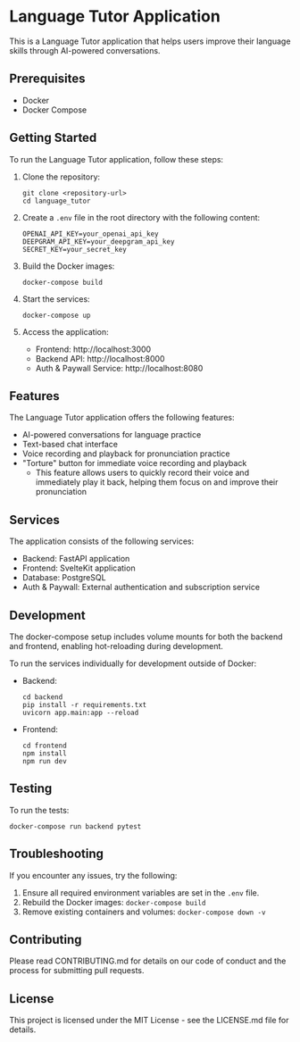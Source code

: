 # Language Tutor Application

This is a Language Tutor application that helps users improve their language skills through AI-powered conversations.

## Prerequisites

- Docker
- Docker Compose

## Getting Started

To run the Language Tutor application, follow these steps:

1. Clone the repository:
   ```
   git clone <repository-url>
   cd language_tutor
   ```

2. Create a `.env` file in the root directory with the following content:
   ```
   OPENAI_API_KEY=your_openai_api_key
   DEEPGRAM_API_KEY=your_deepgram_api_key
   SECRET_KEY=your_secret_key
   ```

3. Build the Docker images:
   ```
   docker-compose build
   ```

4. Start the services:
   ```
   docker-compose up
   ```

5. Access the application:
   - Frontend: http://localhost:3000
   - Backend API: http://localhost:8000
   - Auth & Paywall Service: http://localhost:8080

## Features

The Language Tutor application offers the following features:

- AI-powered conversations for language practice
- Text-based chat interface
- Voice recording and playback for pronunciation practice
- "Torture" button for immediate voice recording and playback
  - This feature allows users to quickly record their voice and immediately play it back, helping them focus on and improve their pronunciation

## Services

The application consists of the following services:

- Backend: FastAPI application
- Frontend: SvelteKit application
- Database: PostgreSQL
- Auth & Paywall: External authentication and subscription service

## Development

The docker-compose setup includes volume mounts for both the backend and frontend, enabling hot-reloading during development.

To run the services individually for development outside of Docker:

- Backend:
  ```
  cd backend
  pip install -r requirements.txt
  uvicorn app.main:app --reload
  ```

- Frontend:
  ```
  cd frontend
  npm install
  npm run dev
  ```

## Testing

To run the tests:

```
docker-compose run backend pytest
```

## Troubleshooting

If you encounter any issues, try the following:

1. Ensure all required environment variables are set in the `.env` file.
2. Rebuild the Docker images: `docker-compose build`
3. Remove existing containers and volumes: `docker-compose down -v`

## Contributing

Please read CONTRIBUTING.md for details on our code of conduct and the process for submitting pull requests.

## License

This project is licensed under the MIT License - see the LICENSE.md file for details.
